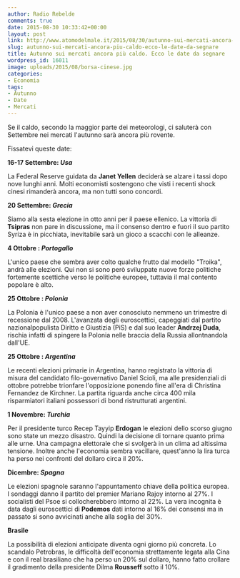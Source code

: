 ```yaml
---
author: Radio Rebelde
comments: true
date: 2015-08-30 10:33:42+00:00
layout: post
link: http://www.atomodelmale.it/2015/08/30/autunno-sui-mercati-ancora-piu-caldo-ecco-le-date-da-segnare/
slug: autunno-sui-mercati-ancora-piu-caldo-ecco-le-date-da-segnare
title: Autunno sui mercati ancora più caldo. Ecco le date da segnare
wordpress_id: 16011
image: uploads/2015/08/borsa-cinese.jpg
categories:
- Economia
tags:
- Autunno
- Date
- Mercati
---
```


Se il caldo, secondo la maggior parte dei meteorologi, ci saluterà con Settembre nei mercati l'autunno sarà ancora più rovente.

Fissatevi queste date:

**16-17 Settembre: _Usa_**

La Federal Reserve guidata da **Janet Yellen** deciderà se alzare i tassi dopo nove lunghi anni. Molti economisti sostengono che visti i recenti shock cinesi rimanderà ancora, ma non tutti sono concordi.

**20 Settembre: _Grecia_**

Siamo alla sesta elezione in otto anni per il paese ellenico. La vittoria di **Tsipras** non pare in discussione, ma il consenso dentro e fuori il suo partito Syriza è in picchiata, inevitabile sarà un gioco a scacchi con le alleanze.

**4 Ottobre : _Portogallo_**

L'unico paese che sembra aver colto qualche frutto dal modello "Troika", andrà alle elezioni. Qui non si sono però sviluppate nuove forze politiche fortemente scettiche verso le politiche europee, tuttavia il mal contento popolare è alto.

**25 Ottobre : _Polonia_**

La Polonia è l'unico paese a non aver conosciuto nemmeno un trimestre di recessione dal 2008. L'avanzata degli euroscettici, capeggiati dal partito nazionalpopulista Diritto e Giustizia (PiS) e dal suo leader **Andrzej Duda**, rischia infatti di spingere la Polonia nelle braccia della Russia allontnandola dall'UE.

**25 Ottobre : _Argentina_**

Le recenti elezioni primarie in Argentina, hanno registrato la vittoria di misura del candidato filo-governativo Daniel Scioli, ma alle presidenziali di ottobre potrebbe trionfare l'opposizione ponendo fine all'era di Christina Fernandez de Kirchner. La partita riguarda anche circa 400 mila risparmiatori italiani possessori di bond ristrutturati argentini.

**1 Novembre: _Turchia_**

Per il presidente turco Recep Tayyip **Erdogan** le elezioni dello scorso giugno sono state un mezzo disastro. Quindi la decisione di tornare quanto prima alle urne. Una campagna elettorale che si svolgerà in un clima ad altissima tensione. Inoltre anche l'economia sembra vacillare, quest'anno la lira turca ha perso nei confronti del dollaro circa il 20%.

**Dicembre: _Spagna_**

Le elezioni spagnole saranno l'appuntamento chiave della politica europea.
I sondaggi danno il partito del premier Mariano Rajoy intorno al 27%. I socialisti del Psoe si collocherebbero intorno al 22%. La vera incognita è data dagli euroscettici di **Podemos** dati intorno al 16% dei consensi ma in passato si sono avvicinati anche alla soglia del 30%.

**Brasile**

La possibilità di elezioni anticipate diventa ogni giorno più concreta. Lo scandalo Petrobras, le difficoltà dell'economia strettamente legata alla Cina e con il real brasiliano che ha perso un 20% sul dollaro, hanno fatto crollare il gradimento della presidente Dilma **Rousseff** sotto il 10%.
